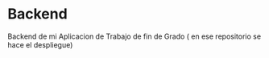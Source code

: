# Backend
Backend de mi Aplicacion de Trabajo de fin de Grado ( en ese repositorio se hace el despliegue)
